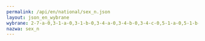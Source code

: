 ```yaml
---
permalink: /api/en/national/sex_n.json
layout: json_en_wybrane
wybrane: 2-7-a-0,3-1-a-0,3-1-b-0,3-4-a-0,3-4-b-0,3-4-c-0,5-1-a-0,5-1-b-0,5-1-c-0,5-3-a-0,8-3-a-0,8-5-a-0,8-7-a-0
nazwa: sex_n
---
```

